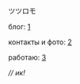 ツツロモ

блог: [1](http://muromec.org.ua)

контакты и фото: [2](http://muromec.org.ua/tag/me)

работаю: [3](http://au-moodle.com/)

*// ик\!*
